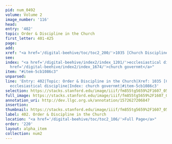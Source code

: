 ```yaml
---
pid: num_0492
volume: Volume 2
image_number: '116'
head: 
entry: '402'
topic: Order & Discipline in the Church
first_letter: 401-425
page: 
add: 
xref: "<a href='/digital-beehive/toc/toc2_200/'>1035 [Church Discipline]</a>"
see: 
index: "<a href='/digital-beehive/index2/index_1201/'>ecclesiastical discipline</a>|<a
  href='/digital-beehive/index2/index_1674/'>church governmt</a>"
item: "#item-5cb1086c3"
unparsed: 
line: 'Entry: 402|Topic: Order & Discipline in the Church|Xref: 1035 [Church Discipline]|Index:
  ecclesiastical discipline|Index: church governmt|#item-5cb1086c3'
selection: https://stacks.stanford.edu/image/iiif/fm855tg5659%2F1607_0583/858,935,2926,717/full/0/default.jpg
full_image: https://stacks.stanford.edu/image/iiif/fm855tg5659%2F1607_0583/full/full/0/default.jpg
annotation_uri: http://dev.llgc.org.uk/annotation/1572627206847
insertion: 
thumbnail: https://stacks.stanford.edu/image/iiif/fm855tg5659%2F1607_0583/858,935,600,180/250,/0/default.jpg
label: 402. Order & Discipline in the Church
location: "<a href='/digital-beehive/toc/toc2_106/'>Full Page</a>"
order: '220'
layout: alpha_item
collection: num2
---
```

